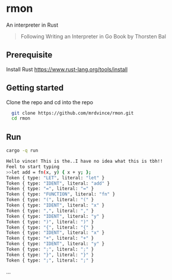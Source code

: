 # rmon

An interpreter in Rust 
> Following Writing an Interpreter in Go Book by Thorsten Bal

## Prerequisite

Install Rust https://www.rust-lang.org/tools/install

## Getting started

Clone the repo and cd into the repo

```bash
  git clone https://github.com/mrdvince/rmon.git
  cd rmon
```

## Run
```bash
cargo -q run

Hello vince! This is the..I have no idea what this is tbh!!
Feel to start typing
>>let add = fn(x, y) { x + y; };
Token { type: "LET", literal: "let" }
Token { type: "IDENT", literal: "add" }
Token { type: "=", literal: "=" }
Token { type: "FUNCTION", literal: "fn" }
Token { type: "(", literal: "(" }
Token { type: "IDENT", literal: "x" }
Token { type: ",", literal: "," }
Token { type: "IDENT", literal: "y" }
Token { type: ")", literal: ")" }
Token { type: "{", literal: "{" }
Token { type: "IDENT", literal: "x" }
Token { type: "+", literal: "+" }
Token { type: "IDENT", literal: "y" }
Token { type: ";", literal: ";" }
Token { type: "}", literal: "}" }
Token { type: ";", literal: ";" }
```
...

